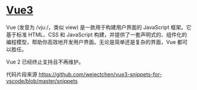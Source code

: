 # <a href="https://cn.vuejs.org/">Vue3</a>

Vue (发音为 /vjuː/，类似 view) 是一款用于构建用户界面的 JavaScript 框架。它基于标准 HTML、CSS 和 JavaScript 构建，并提供了一套声明式的、组件化的编程模型，帮助你高效地开发用户界面。无论是简单还是复杂的界面，Vue 都可以胜任。

Vue 2 已经终止支持且不再维护。

代码片段来源 https://github.com/wejectchen/vue3-snippets-for-vscode/blob/master/snippets